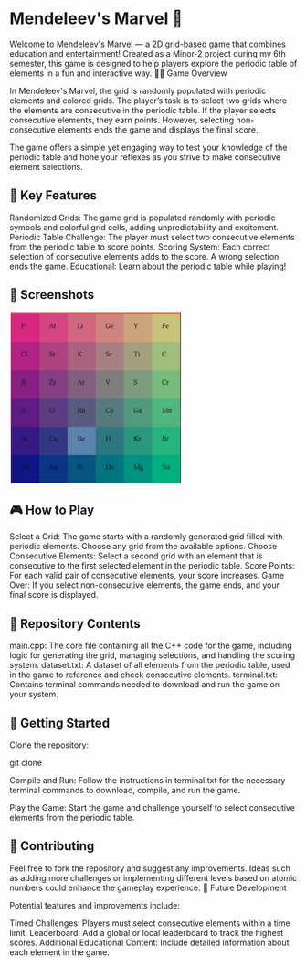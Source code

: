 # Mendeleev's Marvel 🌟

Welcome to Mendeleev's Marvel — a 2D grid-based game that combines education and entertainment! Created as a Minor-2 project during my 6th semester, this game is designed to help players explore the periodic table of elements in a fun and interactive way.
🧑‍🔬 Game Overview

In Mendeleev's Marvel, the grid is randomly populated with periodic elements and colored grids. The player’s task is to select two grids where the elements are consecutive in the periodic table. If the player selects consecutive elements, they earn points. However, selecting non-consecutive elements ends the game and displays the final score.

The game offers a simple yet engaging way to test your knowledge of the periodic table and hone your reflexes as you strive to make consecutive element selections.

## 🔑 Key Features

Randomized Grids: The game grid is populated randomly with periodic symbols and colorful grid cells, adding unpredictability and excitement.
Periodic Table Challenge: The player must select two consecutive elements from the periodic table to score points.
Scoring System: Each correct selection of consecutive elements adds to the score. A wrong selection ends the game.
Educational: Learn about the periodic table while playing!

## 📸 Screenshots

![Game](Screenshots/1.png)

## 🎮 How to Play

Select a Grid: The game starts with a randomly generated grid filled with periodic elements. Choose any grid from the available options.
Choose Consecutive Elements: Select a second grid with an element that is consecutive to the first selected element in the periodic table.
Score Points: For each valid pair of consecutive elements, your score increases.
Game Over: If you select non-consecutive elements, the game ends, and your final score is displayed.

## 📂 Repository Contents

main.cpp: The core file containing all the C++ code for the game, including logic for generating the grid, managing selections, and handling the scoring system.
dataset.txt: A dataset of all elements from the periodic table, used in the game to reference and check consecutive elements.
terminal.txt: Contains terminal commands needed to download and run the game on your system.

## 🚀 Getting Started

Clone the repository:

git clone <repository-link>

Compile and Run: Follow the instructions in terminal.txt for the necessary terminal commands to download, compile, and run the game.

Play the Game: Start the game and challenge yourself to select consecutive elements from the periodic table.

## 🤝 Contributing

Feel free to fork the repository and suggest any improvements. Ideas such as adding more challenges or implementing different levels based on atomic numbers could enhance the gameplay experience.
🎯 Future Development

Potential features and improvements include:

Timed Challenges: Players must select consecutive elements within a time limit.
Leaderboard: Add a global or local leaderboard to track the highest scores.
Additional Educational Content: Include detailed information about each element in the game.
